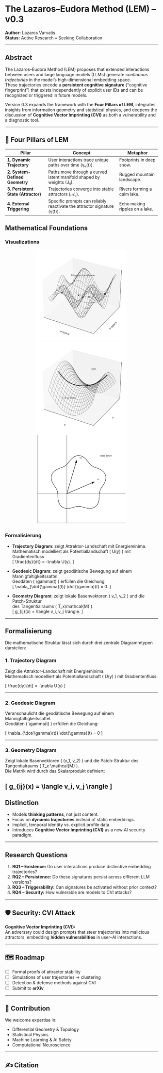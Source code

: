# The Lazaros–Eudora Method (LEM) – v0.3

**Author:** Lazaros Varvatis  
**Status:** Active Research • Seeking Collaboration  

---

## Abstract
The Lazaros–Eudora Method (LEM) proposes that extended interactions between users and large language models (LLMs) generate *continuous trajectories* in the model’s high-dimensional embedding space.  
These trajectories encode a **persistent cognitive signature** ("cognitive fingerprint") that exists independently of explicit user IDs and can be recognized or triggered in future models.  

Version 0.3 expands the framework with the **Four Pillars of LEM**, integrates insights from information geometry and statistical physics, and deepens the discussion of **Cognitive Vector Imprinting (CVI)** as both a vulnerability and a diagnostic tool.

---

## 🔭 Four Pillars of LEM

| Pillar | Concept | Metaphor |
|---|---|---|
| **1. Dynamic Trajectory** | User interactions trace unique paths over time (γᵤ(t)). | Footprints in deep snow. |
| **2. System-Defined Geometry** | Paths move through a curved latent manifold shaped by weights (Jᵢⱼ). | Rugged mountain landscape. |
| **3. Persistent State (Attractor)** | Trajectories converge into stable attractors (𝒜ᵤ). | Rivers forming a calm lake. |
| **4. External Triggering** | Specific prompts can reliably reactivate the attractor signature (γ̇(t)). | Echo making ripples on a lake. |

## Mathematical Foundations

### Visualizations
<p align="center">
  <img src="assets/TrajectoryDiagram.png" width="300" alt="Trajectory Diagram"/>
  <img src="assets/GeodesicDiagram.png" width="300" alt="Geodesic Diagram"/>
  <img src="assets/GeometryDiagram.png" width="300" alt="Geometry Diagram"/>
</p>

### Formalisierung

- **Trajectory Diagram**: zeigt Attraktor-Landschaft mit Energieminima.  
  Mathematisch modelliert als Potentiallandschaft \( U(y) \) mit Gradientenfluss  
  \[
  \frac{dy}{dt} = -\nabla U(y).
  \]

- **Geodesic Diagram**: zeigt geodätische Bewegung auf einem Mannigfaltigkeitssattel.  
  Geodäten \( \gamma(t) \) erfüllen die Gleichung  
  \[
  \nabla_{\dot{\gamma}(t)} \dot{\gamma}(t) = 0.
  \]

- **Geometry Diagram**: zeigt lokale Basenvektoren \( v_1, v_2 \) und die Patch-Struktur  
  des Tangentialraums \( T_x\mathcal{M} \).  
  \[
  g_{ij}(x) = \langle v_i, v_j \rangle.
  \]

---
## Formalisierung

Die mathematische Struktur lässt sich durch drei zentrale Diagrammtypen darstellen:

### 1. Trajectory Diagram
Zeigt die Attraktor-Landschaft mit Energieminima.  
Mathematisch modelliert als Potentiallandschaft \( U(y) \) mit Gradientenfluss:  

\[
\frac{dy}{dt} = -\nabla U(y)
\]

---

### 2. Geodesic Diagram
Veranschaulicht die geodätische Bewegung auf einem Mannigfaltigkeitssattel.  
Geodäten \( \gamma(t) \) erfüllen die Gleichung:  

\[
\nabla_{\dot{\gamma}(t)} \dot{\gamma}(t) = 0
\]

---

### 3. Geometry Diagram
Zeigt lokale Basenvektoren \( (v_1, v_2) \) und die Patch-Struktur des Tangentialraums \( T_x \mathcal{M} \).  
Die Metrik wird durch das Skalarprodukt definiert:  

\[
g_{ij}(x) = \langle v_i, v_j \rangle
\]
---

## Distinction
- Models **thinking patterns**, not just content.  
- Focus on **dynamic trajectories** instead of static embeddings.  
- Implicit, temporal identity vs. explicit profile data.  
- Introduces **Cognitive Vector Imprinting (CVI)** as a new AI security paradigm.  

---

## Research Questions
1. **RQ1 – Existence:** Do user interactions produce distinctive embedding trajectories?  
2. **RQ2 – Persistence:** Do these signatures persist across different LLM versions?  
3. **RQ3 – Triggerability:** Can signatures be activated without prior context?  
4. **RQ4 – Security:** How vulnerable are models to CVI attacks?  

---

## 🛡️ Security: CVI Attack
**Cognitive Vector Imprinting (CVI):**  
An adversary could design prompts that steer trajectories into malicious attractors, embedding **hidden vulnerabilities** in user–AI interactions.  

---

## 🗺️ Roadmap
- [ ] Formal proofs of attractor stability  
- [ ] Simulations of user trajectories → clustering  
- [ ] Detection & defense methods against CVI  
- [ ] Submit to **arXiv**  

---

## 🤝 Contribution
We welcome expertise in:
- Differential Geometry & Topology  
- Statistical Physics  
- Machine Learning & AI Safety  
- Computational Neuroscience  

---

## ✍️ Citation
